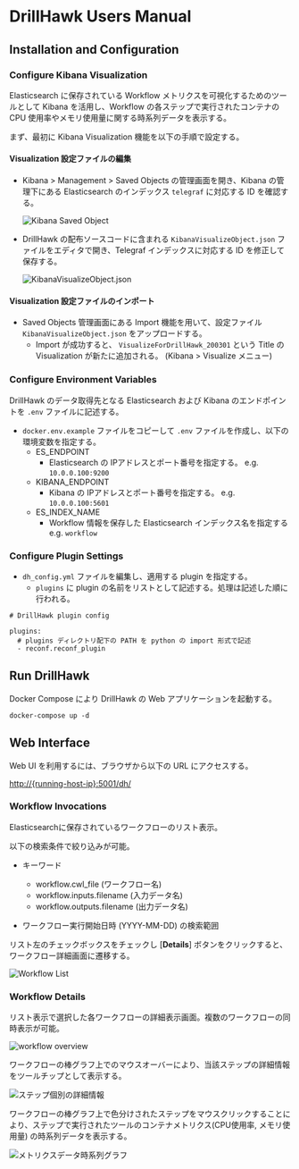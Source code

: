 # DrillHawk Users Manual

## Installation and Configuration

### Configure Kibana Visualization

Elasticsearch に保存されている Workflow メトリクスを可視化するためのツールとして Kibana を活用し、Workflow の各ステップで実行されたコンテナの CPU 使用率やメモリ使用量に関する時系列データを表示する。

まず、最初に Kibana Visualization 機能を以下の手順で設定する。

#### Visualization 設定ファイルの編集

- Kibana > Management > Saved Objects の管理画面を開き、Kibana の管理下にある Elasticsearch のインデックス `telegraf` に対応する ID を確認する。

    ![Kibana Saved Object](media/kibana-saved-object.png)

- DrillHawk の配布ソースコードに含まれる `KibanaVisualizeObject.json` ファイルをエディタで開き、Telegraf インデックスに対応する ID を修正して保存する。

    ![KibanaVisualizeObject.json](media/kibana-visualize-object-json.png)

#### Visualization 設定ファイルのインポート

- Saved Objects 管理画面にある Import 機能を用いて、設定ファイル `KibanaVisualizeObject.json` をアップロードする。
  - Import が成功すると、 `VisualizeForDrillHawk_200301` という Title の Visualization が新たに追加される。 (Kibana > Visualize メニュー)

### Configure Environment Variables

DrillHawk のデータ取得先となる Elasticsearch および Kibana のエンドポイントを `.env` ファイルに記述する。

- `docker.env.example` ファイルをコピーして `.env` ファイルを作成し、以下の環境変数を指定する。
  - ES_ENDPOINT
    - Elasticsearch の IPアドレスとポート番号を指定する。 e.g. `10.0.0.100:9200`
  - KIBANA_ENDPOINT
    - Kibana の IPアドレスとポート番号を指定する。 e.g. `10.0.0.100:5601`
  - ES_INDEX_NAME
    - Workflow 情報を保存した Elasticsearch インデックス名を指定する e.g. `workflow`

### Configure Plugin Settings

- `dh_config.yml` ファイルを編集し、適用する plugin を指定する。
  - `plugins` に plugin の名前をリストとして記述する。処理は記述した順に行われる。

```
# DrillHawk plugin config

plugins:
  # plugins ディレクトリ配下の PATH を python の import 形式で記述
  - reconf.reconf_plugin
```

## Run DrillHawk

Docker Compose により DrillHawk の Web アプリケーションを起動する。

```
docker-compose up -d
```

## Web Interface

Web UI を利用するには、ブラウザから以下の URL にアクセスする。

<http://{running-host-ip}:5001/dh/>

### Workflow Invocations

Elasticsearchに保存されているワークフローのリスト表示。

以下の検索条件で絞り込みが可能。

- キーワード
    * workflow.cwl_file (ワークフロー名)
    * workflow.inputs.filename (入力データ名)
    * workflow.outputs.filename (出力データ名)

- ワークフロー実行開始日時 (YYYY-MM-DD) の検索範囲

リスト左のチェックボックスをチェックし [**Details**] ボタンをクリックすると、
ワークフロー詳細画面に遷移する。

![Workflow List](./media/v01_list.png)


### Workflow Details

リスト表示で選択した各ワークフローの詳細表示画面。複数のワークフローの同時表示が可能。

![workflow overview](./media/v02_show.png)

ワークフローの棒グラフ上でのマウスオーバーにより、当該ステップの詳細情報をツールチップとして表示する。

![ステップ個別の詳細情報](./media/v06_show_toolchip.png)

ワークフローの棒グラフ上で色分けされたステップをマウスクリックすることにより、ステップで実行されたツールのコンテナメトリクス(CPU使用率, メモリ使用量) の時系列データを表示する。

![メトリクスデータ時系列グラフ](./media/v07_show_metrics.png)
